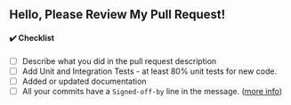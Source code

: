 ## Hello, Please Review My Pull Request!

<!-- Please describe what you added, and add a screenshot if possible.
     That makes it easier to understand the change so we can :shipit: faster. -->

#### :heavy_check_mark: Checklist

<!--- Please include the following in your Pull Request when applicable: -->

- [ ] Describe what you did in the pull request description
- [ ] Add Unit and Integration Tests - at least 80% unit tests for new code.
- [ ] Added or updated documentation
- [ ] All your commits have a `Signed-off-by` line in the message. ([more info](https://github.com/muhamadto/spring-native-aws-lambda/blob/java17/CODE_OF_CONDUCT.md#developer-certificate-of-origin))
